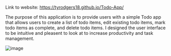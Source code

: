 Link to website: https://tyrodgers18.github.io/Todo-App/

The purpose of this application is to provide users with a simple Todo app that allows users to create a list of todo items, 
edit existing todo items, mark todo items as complete, and delete todo items. I designed the user interface to be intuitive 
and pleasent to look at to increase productivity and task management.

![image](https://github.com/tyrodgers18/Todo-App/assets/123776534/290383b1-29f6-46bd-b3ce-4f79a0d28f90)
